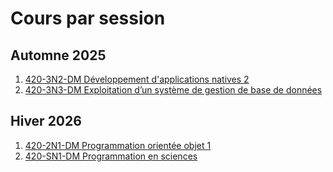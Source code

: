 # Cours par session

## Automne 2025

1. [420-3N2-DM Développement d'applications natives 2](420-3N2-DM.md)
2. [420-3N3-DM Exploitation d’un système de gestion de base de données](420-3N3-DM.md)
 
## Hiver 2026

1. [420-2N1-DM Programmation orientée objet 1](420-2N1-DM.md)
2. [420-SN1-DM Programmation en sciences](420-SN1-DM.md)

